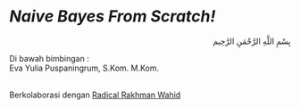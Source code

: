 # <i>Naive Bayes From Scratch!</i>
<p align="right">
بِسْمِ اللَّهِ الرَّحْمَنِ الرَّحِيم 
</p>
Di bawah bimbingan :<br>
Eva Yulia Puspaningrum, S.Kom. M.Kom.<br><br>

Berkolaborasi dengan <a href="https://github.com/Rakhid16">Radical Rakhman Wahid</a>
